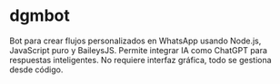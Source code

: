 # dgmbot
Bot para crear flujos personalizados en WhatsApp usando Node.js, JavaScript puro y BaileysJS. Permite integrar IA como ChatGPT para respuestas inteligentes. No requiere interfaz gráfica, todo se gestiona desde código.
